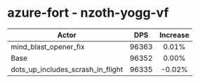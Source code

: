 # azure-fort - nzoth-yogg-vf
| Actor | DPS | Increase |
|---|:---:|:---:|
|mind_blast_opener_fix|96363|0.01%|
|Base|96352|0.00%|
|dots_up_includes_scrash_in_flight|96335|-0.02%|
